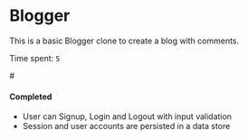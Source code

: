# Blogger

<p>This is a basic Blogger clone to create a blog with comments.</p>

<p>Time spent: <code>5</code></p>

#<h4><a class="anchor" id="heading-required" href="#heading-required"><span class="glyphicon #glyphicon-link"></span></a>Completed</h4>

<ul>
<li>User can Signup, Login and Logout with input validation</li>
<li>Session and user accounts are persisted in a data store </li>
</ul>
